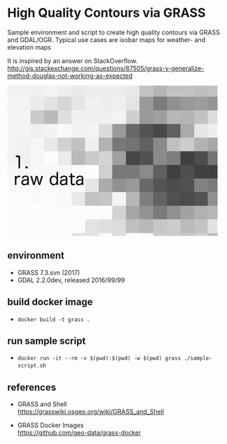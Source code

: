 # High Quality Contours via GRASS

Sample environment and script to create high quality contours via GRASS and GDAL/OGR. Typical use cases are isobar maps for weather- and elevation maps

It is inspired by an answer on StackOverflow.<br/> 
http://gis.stackexchange.com/questions/87505/grass-v-generalize-method-douglas-not-working-as-expected

![sample result](sample-result.gif "sample result")

## environment

* GRASS 7.3.svn (2017)
* GDAL 2.2.0dev, released 2016/99/99

## build docker image

* `docker build -t grass .`

## run sample script

* `docker run -it --rm -v $(pwd):$(pwd) -w $(pwd) grass ./sample-script.sh`

## references

* GRASS and Shell<br/>
https://grasswiki.osgeo.org/wiki/GRASS_and_Shell

* GRASS Docker Images<br/>
https://github.com/geo-data/grass-docker